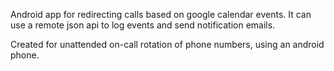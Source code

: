 Android app for redirecting calls based on google calendar events. It can use a remote json api to log events and send notification emails.

Created for unattended on-call rotation of phone numbers, using an android phone.